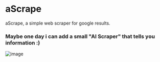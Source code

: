 # aScrape
aScrape, a simple web scraper for google results.
### Maybe one day i can add a small "AI Scraper" that tells you information :)
![image](https://github.com/user-attachments/assets/3c081db6-9820-4c02-82c1-5dd6145951af)
